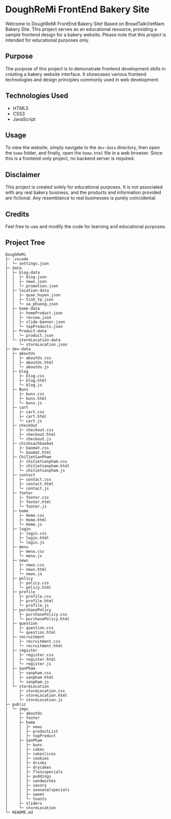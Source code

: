 # DoughReMi FrontEnd Bakery Site

Welcome to DoughReMi FrontEnd Bakery Site! Based on BreadTalkVietNam Bakery Site. This project serves as an educational resource, providing a sample frontend design for a bakery website. Please note that this project is intended for educational purposes only.

## Purpose

The purpose of this project is to demonstrate frontend development skills in creating a bakery website interface. It showcases various frontend technologies and design principles commonly used in web development.

## Technologies Used

- HTML5
- CSS3
- JavaScript

## Usage

To view the website, simply navigate to the `dev-data` directory, then open the `home` folder, and finally, open the `home.html` file in a web browser. Since this is a frontend-only project, no backend server is required.

## Disclaimer

This project is created solely for educational purposes. It is not associated with any real bakery business, and the products and information provided are fictional. Any resemblance to real businesses is purely coincidental.

## Credits

Feel free to use and modify the code for learning and educational purposes.

## Project Tree

```
DoughReMi
├─ .vscode
│  └─ settings.json
├─ data
│  ├─ blog-data
│  │  ├─ blog.json
│  │  ├─ news.json
│  │  └─ promotion.json
│  ├─ location-data
│  │  ├─ quan_huyen.json
│  │  ├─ tinh_tp.json
│  │  └─ xa_phuong.json
│  ├─ home-data
│  │  ├─ homeProduct.json
│  │  ├─ review.json
│  │  ├─ slide-banner.json
│  │  └─ topProducts.json
│  ├─ Product-data
│  │  └─ product.json
│  └─ storeLocation-data
│     └─ storeLocation.json
├─ dev-data
│  ├─ aboutUs
│  │  ├─ aboutUs.css
│  │  ├─ aboutUs.html
│  │  └─ aboutUs.js
│  ├─ blog
│  │  ├─ blog.css
│  │  ├─ blog.html
│  │  └─ blog.js
│  ├─ Buns
│  │  ├─ buns.css
│  │  ├─ buns.html
│  │  └─ buns.js
│  ├─ cart
│  │  ├─ cart.css
│  │  ├─ cart.html
│  │  └─ cart.js
│  ├─ checkOut
│  │  ├─ checkout.css
│  │  ├─ checkout.html
│  │  └─ checkout.js
│  ├─ chinhsachbaomat
│  │  ├─ baomat.css
│  │  └─ baomat.html
│  ├─ ChiTietSanPham
│  │  ├─ chitietsanpham.css
│  │  ├─ chitietsanpham.html
│  │  └─ chitietsanpham.js
│  ├─ contact
│  │  ├─ contact.css
│  │  ├─ contact.html
│  │  └─ contact.js
│  ├─ footer
│  │  ├─ footer.css
│  │  ├─ footer.html
│  │  └─ footer.js
│  ├─ home
│  │  ├─ Home.css
│  │  ├─ Home.html
│  │  └─ Home.js
│  ├─ login
│  │  ├─ login.css
│  │  ├─ login.html
│  │  └─ login.js
│  ├─ menu
│  │  ├─ menu.css
│  │  └─ menu.js
│  ├─ news
│  │  ├─ news.css
│  │  ├─ news.html
│  │  └─ news.js
│  ├─ policy
│  │  ├─ policy.css
│  │  └─ policy.html
│  ├─ profile
│  │  ├─ profile.css
│  │  ├─ profile.html
│  │  └─ profile.js
│  ├─ purchasePolicy
│  │  ├─ purchasePolicy.css
│  │  └─ purchasePolicy.html
│  ├─ question
│  │  ├─ question.css
│  │  └─ question.html
│  ├─ recruitment
│  │  ├─ recruitment.css
│  │  └─ recruitment.html
│  ├─ register
│  │  ├─ register.css
│  │  ├─ register.html
│  │  └─ register.js
│  ├─ SanPham
│  │  ├─ sanpham.css
│  │  ├─ sanpham.html
│  │  └─ sanpham.js
│  └─ storeLocation
│     ├─ storeLocation.css
│     ├─ storeLocation.html
│     └─ storeLocation.js
├─ public
│  └─ imgs
│     ├─ aboutUs
│     ├─ footer
│     ├─ home
│     │  ├─ news
│     │  ├─ productList
│     │  ├─ topProduct
│     ├─ SanPham
│     │  ├─ buns
│     │  ├─ cakes
│     │  ├─ cakeslices
│     │  ├─ cookies
│     │  ├─ drinks
│     │  ├─ drycakes
│     │  ├─ flossspecials
│     │  ├─ puddings
│     │  ├─ sandwiches
│     │  ├─ savory
│     │  ├─ seasonalspecials
│     │  ├─ sweet
│     │  └─ toasts
│     ├─ sliders
│     └─ storeLocation
└─ README.md

```
